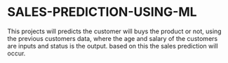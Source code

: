# SALES-PREDICTION-USING-ML
This projects will predicts the customer will buys the product or not, using the previous customers data, where the age and salary of the customers are inputs and status is the output. based  on this the sales prediction will occur.
